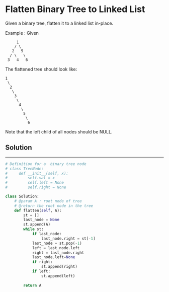 <h1>Flatten Binary Tree to Linked List</h1>

<p>
Given a binary tree, flatten it to a linked list in-place.

Example :
Given


         1
        / \
       2   5
      / \   \
     3   4   6
The flattened tree should look like:

    1
     \
      2
       \
        3
         \
          4
           \
            5
             \
              6
Note that the left child of all nodes should be NULL.
</p>

<h2>Solution</h2>

***

```python
# Definition for a  binary tree node
# class TreeNode:
#     def __init__(self, x):
#         self.val = x
#         self.left = None
#         self.right = None

class Solution:
    # @param A : root node of tree
    # @return the root node in the tree
    def flatten(self, A):
        st = []
        last_node = None
        st.append(A)
        while st:
            if last_node:
                last_node.right = st[-1]
            last_node = st.pop(-1)
            left = last_node.left
            right = last_node.right
            last_node.left=None
            if right:
                st.append(right)
            if left:
                st.append(left)
                
        return A
                
```